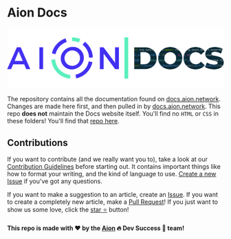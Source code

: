 # Aion Docs

![Aion Logo](/aion-docs-logo.png)

The repository contains all the documentation found on [docs.aion.network](https://docs.aion.network). Changes are made here first, and then pulled in by [docs.aion.network](https://docs.aion.network). This repo **does not** maintain the Docs website itself. You'll find no `HTML` or `CSS` in these folders! You'll find that [repo here](https://github.com/mohnjatthews/aion-hugo).

## Contributions

If you want to contribute (and we really want you to), take a look at our [Contribution Guidelines](https://github.com/mohnjatthews/docs/blob/master/extra/contribution-guidelines.md) before starting out. It contains important things like how to format your writing, and the kind of language to use. [Create a new Issue](https://github.com/aionnetwork/docs/issues) if you've got any questions.

If you want to make a suggestion to an article, create an [Issue](https://github.com/aionnetwork/docs/issues). If you want to create a completely new article, make a [Pull Request](https://github.com/aionnetwork/docs/pulls)! If you just want to show us some love, click the [star :star:](https://github.com/aionnetwork/aion_docs/stargazers) button!

#### This repo is made with ❤️ by the [Aion](http://aion.network) :fire: Dev Success :100: team!